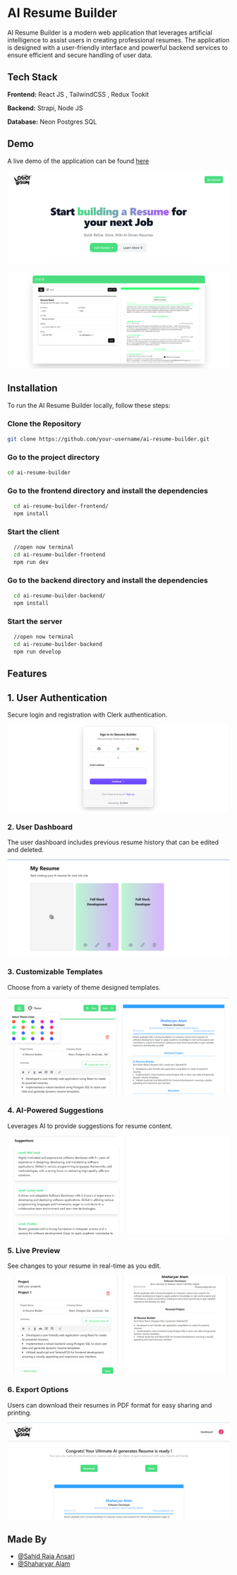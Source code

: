 # AI Resume Builder
AI Resume Builder is a modern web application that leverages artificial intelligence to assist users in creating professional resumes. The application is designed with a user-friendly interface and powerful backend services to ensure efficient and secure handling of user data.

## Tech Stack

**Frontend:** React JS , TailwindCSS , Redux Tookit

**Backend:** Strapi, Node JS

**Database:** Neon Postgres SQL


## Demo

A live demo of the application can be found [here](https://main--ai-resume-builder-07.netlify.app/)

![Thumbnil](./Screenshot/Thumbnil.png)

![Thumbnil](./Screenshot/Thumbnil2.png)


## Installation

To run the AI Resume Builder locally, follow these steps:

### Clone the Repository

```bash
git clone https://github.com/your-username/ai-resume-builder.git
```
### Go to the project directory
```bash
cd ai-resume-builder
```
### Go to the frontend directory and install the dependencies
```bash
  cd ai-resume-builder-frontend/
  npm install
```

### Start the client

```bash
  //open now terminal
  cd ai-resume-builder-frontend
  npm run dev
```

### Go to the backend directory and install the dependencies
```bash
  cd ai-resume-builder-backend/
  npm install
```
### Start the server

```bash
  //open now terminal
  cd ai-resume-builder-backend
  npm run develop
```


## Features

## 1. User Authentication

Secure login and registration with Clerk authentication.

![User Authentication](./Screenshot/Authentication.png)


### 2. User Dashboard

The user dashboard includes previous resume history that can be edited and deleted.

![User Dashboard](./Screenshot/Dashboard.png)


### 3. Customizable Templates

Choose from a variety of theme designed templates.

![template](./Screenshot/ThemeCust.png)


### 4. AI-Powered Suggestions

Leverages AI to provide suggestions for resume content.

![AI Suggestion](./Screenshot/AI%20Suggestions.png)


### 5. Live Preview

See changes to your resume in real-time as you edit.

![Live changes](./Screenshot/Screenshot%202024-07-08%20233753.png)


### 6. Export Options

Users can download their resumes in PDF format for easy sharing and printing.

![Download & Share](./Screenshot/downloadShare.png)




## Made By

- [@Sahid Raja Ansari](https://www.linkedin.com/in/sahidrajaansari/)
- [@Shaharyar Alam](https://www.linkedin.com/in/shaharyar-alam-305322208/) 

